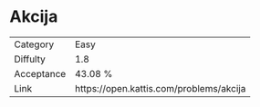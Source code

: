 # Akcija

<table>
    <tr>
        <td>Category</td>
        <td>Easy</td>
    </tr>
    <tr>
        <td>Diffulty</td>
        <td>1.8</td>
    </tr>
    <tr>
        <td>Acceptance</td>
        <td>43.08 %</td>
    </tr>
    <tr>
        <td>Link</td>
        <td>https://open.kattis.com/problems/akcija</td>
    </tr>
</table>